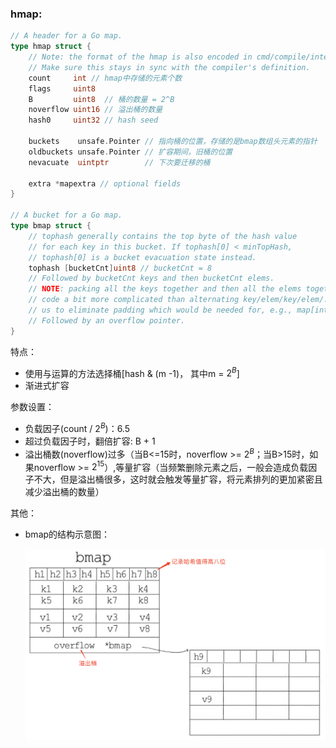 ### hmap:
```go
// A header for a Go map.
type hmap struct {
	// Note: the format of the hmap is also encoded in cmd/compile/internal/reflectdata/reflect.go.
	// Make sure this stays in sync with the compiler's definition.
	count     int // hmap中存储的元素个数
	flags     uint8
	B         uint8  // 桶的数量 = 2^B
	noverflow uint16 // 溢出桶的数量
	hash0     uint32 // hash seed

	buckets    unsafe.Pointer // 指向桶的位置，存储的是bmap数组头元素的指针
	oldbuckets unsafe.Pointer // 扩容期间，旧桶的位置
	nevacuate  uintptr        // 下次要迁移的桶

	extra *mapextra // optional fields
}

// A bucket for a Go map.
type bmap struct {
    // tophash generally contains the top byte of the hash value
    // for each key in this bucket. If tophash[0] < minTopHash,
    // tophash[0] is a bucket evacuation state instead.
    tophash [bucketCnt]uint8 // bucketCnt = 8
    // Followed by bucketCnt keys and then bucketCnt elems.
    // NOTE: packing all the keys together and then all the elems together makes the
    // code a bit more complicated than alternating key/elem/key/elem/... but it allows
    // us to eliminate padding which would be needed for, e.g., map[int64]int8.
    // Followed by an overflow pointer.
}
```
特点：
- 使用与运算的方法选择桶[hash & (m -1)， 其中m = $2^B$]
- 渐进式扩容

参数设置：
- 负载因子(count / $2^B$)：6.5
- 超过负载因子时，翻倍扩容: B + 1
- 溢出桶数(noverflow)过多（当B<=15时，noverflow >= $2^B$；当B>15时，如果noverflow >= $2^{15}$）,等量扩容（当频繁删除元素之后，一般会造成负载因子不大，但是溢出桶很多，这时就会触发等量扩容，将元素排列的更加紧密且减少溢出桶的数量）

其他：

- bmap的结构示意图：

  ![bmap](../images/bmap.png)